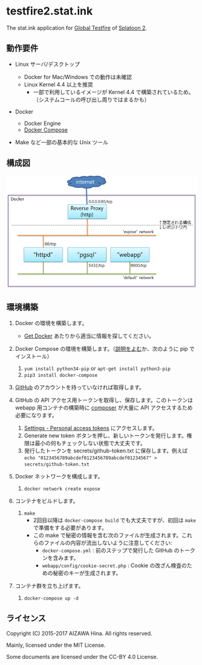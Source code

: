 testfire2.stat.ink
==================

The stat.ink application for [Global Testfire](https://twitter.com/SplatoonJP/status/830695378081046528) of [Splatoon 2](https://www.nintendo.co.jp/software/switch/splatoon2/).


動作要件
--------

- Linux サーバ/デスクトップ
  - Docker for Mac/Windows での動作は未確認
  - Linux Kernel 4.4 以上を推奨
    - 一部で利用しているイメージが Kernel 4.4 で構築されているため。（システムコールの呼び出し周りではまるかも）

- Docker
  - Docker Engine
  - [Docker Compose](https://docs.docker.com/compose/)

- Make など一部の基本的な Unix ツール

構成図
------

![](docker/docker-network.png)


環境構築
--------

1. Docker の環境を構築します。
    - [Get Docker](https://www.docker.com/get-docker) あたりから適当に情報を探してください。

2. Docker Compose の環境を構築します。（[説明をよむ](https://docs.docker.com/compose/install/)か、次のように pip でインストール）
    1. `yum install python34-pip` or `apt-get install python3-pip`
    2. `pip3 install docker-compose`

3. [GitHub](https://github.com/) のアカウントを持っていなければ取得します。

4. GitHub の API アクセス用トークンを取得し、保存します。このトークンは webapp 用コンテナの構築時に [composer](https://getcomposer.org/) が大量に API アクセスするため必要になります。
    1. [Settings - Personal access tokens](https://github.com/settings/tokens) にアクセスします。
    2. Generate new token ボタンを押し、新しいトークンを発行します。権限は最小の何もチェックしない状態で大丈夫です。
    3. 発行したトークンを secrets/github-token.txt に保存します。例えば `echo "0123456789abcdef0123456789abcdef01234567" > secrets/github-token.txt`

5. Docker ネットワークを構成します。
    1. `docker network create expose`

6. コンテナをビルドします。
    1. `make`
        - 2回目以降は `docker-compose build` でも大丈夫ですが、初回は `make` で準備をする必要があります。
        - この make で秘密の情報を含む次のファイルが生成されます。これらのファイルの内容が流出しないように注意してください:
            - `docker-compose.yml` : 前のステップで発行した GitHub のトークンを含みます。
            - `webapp/config/cookie-secret.php` : Cookie の改ざん検査のための秘密のキーが生成されます。

7. コンテナ群を立ち上げます。
    1. `docker-compose up -d`


ライセンス
----------

Copyright (C) 2015-2017 AIZAWA Hina. All rights reserved.

Mainly, licensed under the MIT License.

Some documents are licensed under the CC-BY 4.0 License.
